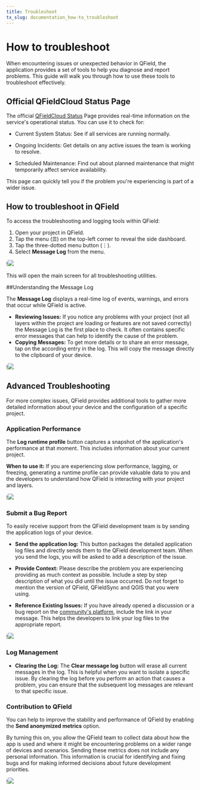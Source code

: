 ```yaml
---
title: Troubleshoot
tx_slug: documentation_how-to_troubleshoot
---
```


# How to troubleshoot

When encountering issues or unexpected behavior in QField, the application provides a set of tools to help you diagnose and report problems.
This guide will walk you through how to use these tools to troubleshoot effectively.

## Official QFieldCloud Status Page

The official [QFieldCloud Status](https://status.qfield.org/) Page provides real-time information on the service's operational status. You can use it to check for:<!-- markdown-link-check-disable-line -->

- Current System Status: See if all services are running normally.

- Ongoing Incidents: Get details on any active issues the team is working to resolve.

- Scheduled Maintenance: Find out about planned maintenance that might temporarily affect service availability.

This page can quickly tell you if the problem you're experiencing is part of a wider issue.

## How to troubleshoot in QField


To access the troubleshooting and logging tools within QField:

1. Open your project in QField.
2. Tap the menu (☰) on the top-left corner to reveal the side dashboard.
3. Tap the three-dotted menu button (⋮).
4. Select **Message Log** from the menu.

!![](../assets/images/accessing_message_log.png,300px)

This will open the main screen for all troubleshooting utilities.

##Understanding the Message Log

The **Message Log** displays a real-time log of events, warnings, and errors that occur while QField is active.

- **Reviewing Issues:** If you notice any problems with your project (not all layers within the project are loading or features are not saved correctly) the Message Log is the first place to check.
It often contains specific error messages that can help to identify the cause of the problem.
- **Copying Messages:** To get more details or to share an error message, tap on the according entry in the log.
This will copy the message directly to the clipboard of your device.

!![](../assets/images/copy_logs_to_clipboard.png,300px)

## Advanced Troubleshooting

For more complex issues, QField provides additional tools to gather more detailed information about your device and the configuration of a specific project.

### Application Performance

The **Log runtime profile** button captures a snapshot of the application's performance at that moment.
This includes information about your current project.

**When to use it:** If you are experiencing slow performance, lagging, or freezing, generating a runtime profile can provide valuable data to you and the developers to understand how QField is interacting with your project and layers.

!![](../assets/images/log_runtime_profiler.png,300px)

### Submit a Bug Report

To easily receive support from the QField development team is by sending the application logs of your device.

- **Send the application log:** This button packages the detailed application log files and directly sends them to the QField development team.
When you send the logs, you will be asked to add a description of the issue.

- **Provide Context:** Please describe the problem you are experiencing providing as much context as possible.
Include a step by step description of what you did until the issue occurred.
Do not forget to mention the version of QField, QFieldSync and QGIS that you were using.
- **Reference Existing Issues:** If you have already opened a discussion or a bug report on the [community's platform](https://github.com/opengisch/QField/issues), include the link in your message.
This helps the developers to link your log files to the appropriate report.

!![](../assets/images/send_application_log.png,300px)

### Log Management

- **Clearing the Log:** The **Clear message log** button will erase all current messages in the log.
This is helpful when you want to isolate a specific issue.
By clearing the log before you perform an action that causes a problem, you can ensure that the subsequent log messages are relevant to that specific issue.

### Contribution to QField

You can help to improve the stability and performance of QField by enabling the **Send anonymized metrics** option.

By turning this on, you allow the QField team to collect data about how the app is used and where it might be encountering problems on a wider range of devices and scenarios.
Sending these metrics does not include any personal information.
This information is crucial for identifying and fixing bugs and for making informed decisions about future development priorities.

!![](../assets/images/send_anonymized_metrics.png,300px)
